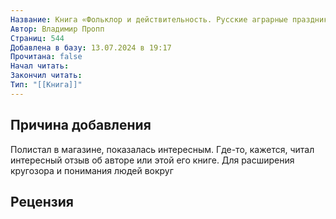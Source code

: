 ```yaml
---
Название: Книга «Фольклор и действительность. Русские аграрные праздники», Владимир Пропп
Автор: Владимир Пропп
Страниц: 544
Добавлена в базу: 13.07.2024 в 19:17
Прочитана: false
Начал читать: 
Закончил читать: 
Тип: "[[Книга]]"
---
```

## Причина добавления

Полистал в магазине, показалась интересным. Где-то, кажется, читал интересный отзыв об авторе или этой его книге. Для расширения кругозора и понимания людей вокруг

## Рецензия
